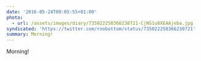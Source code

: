 ```yaml
---
date: '2016-05-24T09:05:55+01:00'
photo:
  - url: /assets/images/diary/735022250366238721-CjNS1u8XEAAjeba.jpg
syndicated: 'https://twitter.com/roobottom/status/735022250366238721'
summary: Morning!
---
```

Morning! 
